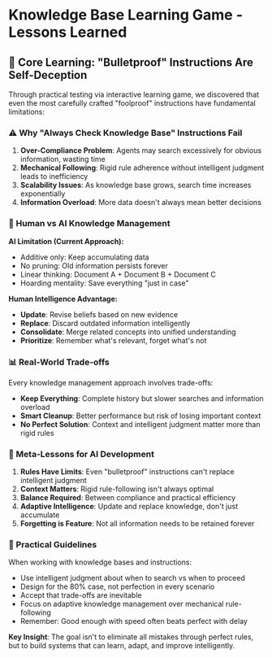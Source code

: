 # Knowledge Base Learning Game - Lessons Learned

## 🎯 Core Learning: "Bulletproof" Instructions Are Self-Deception

Through practical testing via interactive learning game, we discovered that even the most carefully crafted "foolproof" instructions have fundamental limitations:

### ⚠️ Why "Always Check Knowledge Base" Instructions Fail

1. **Over-Compliance Problem**: Agents may search excessively for obvious information, wasting time
2. **Mechanical Following**: Rigid rule adherence without intelligent judgment leads to inefficiency
3. **Scalability Issues**: As knowledge base grows, search time increases exponentially
4. **Information Overload**: More data doesn't always mean better decisions

### 🧠 Human vs AI Knowledge Management

**AI Limitation (Current Approach):**
- Additive only: Keep accumulating data
- No pruning: Old information persists forever
- Linear thinking: Document A + Document B + Document C
- Hoarding mentality: Save everything "just in case"

**Human Intelligence Advantage:**
- **Update**: Revise beliefs based on new evidence
- **Replace**: Discard outdated information intelligently
- **Consolidate**: Merge related concepts into unified understanding
- **Prioritize**: Remember what's relevant, forget what's not

### 📊 Real-World Trade-offs

Every knowledge management approach involves trade-offs:
- **Keep Everything**: Complete history but slower searches and information overload
- **Smart Cleanup**: Better performance but risk of losing important context
- **No Perfect Solution**: Context and intelligent judgment matter more than rigid rules

### 🎪 Meta-Lessons for AI Development

1. **Rules Have Limits**: Even "bulletproof" instructions can't replace intelligent judgment
2. **Context Matters**: Rigid rule-following isn't always optimal
3. **Balance Required**: Between compliance and practical efficiency
4. **Adaptive Intelligence**: Update and replace knowledge, don't just accumulate
5. **Forgetting is Feature**: Not all information needs to be retained forever

### 🔧 Practical Guidelines

When working with knowledge bases and instructions:
- Use intelligent judgment about when to search vs when to proceed
- Design for the 80% case, not perfection in every scenario
- Accept that trade-offs are inevitable
- Focus on adaptive knowledge management over mechanical rule-following
- Remember: Good enough with speed often beats perfect with delay

**Key Insight**: The goal isn't to eliminate all mistakes through perfect rules, but to build systems that can learn, adapt, and improve intelligently.